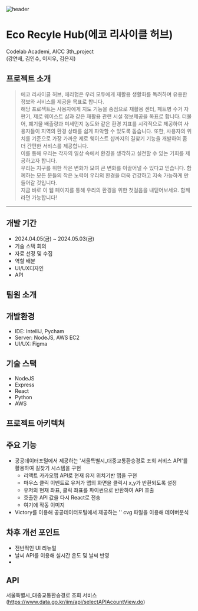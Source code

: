 ![header](https://capsule-render.vercel.app/api?type=wave&color=auto&height=300&section=header&text=capsule%20render&fontSize=90)
# Eco Recyle Hub(에코 리사이클 허브)

 Codelab Academi, AICC 3th_project  
 (강연배, 김인수, 이지우, 김은지)
 
 ## 프로젝트 소개

>에코 리사이클 허브, 에리헙은 우리 모두에게 재활용 생활화를 독려하며 유용한 정보와 서비스를 제공을 목표로 합니다.  
>해당 프로젝트는 사용자에게 지도 기능을 중점으로 재활용 센터, 페트병 수거 자판기, 제로 웨이스트 샵과 같은 재활용 관련 시설 정보제공을 목표로 합니다. 더불어, 폐기물 배출량과 미세먼지 농도와 같은 환경 지표를 시각적으로 제공하여 사용자들이 지역의 환경 상태를 쉽게 파악할 수 있도록 돕습니다. 또한, 사용자의 위치를 기준으로 가장 가까운 제로 웨이스트 샵까지의 길찾기 기능을 개발하여 좀 더 간편한 서비스를 제공합니다.  
>이를 통해 우리는 각자의 일상 속에서 환경을 생각하고 실천할 수 있는 기회를 제공하고자 합니다.  
>우리는 지구를 위한 작은 변화가 모여 큰 변화를 이끌어낼 수 있다고 믿습니다. 함께하는 모든 분들의 작은 노력이 우리의 환경을 더욱 건강하고 지속 가능하게 만들어갈 것입니다.  
>지금 바로 이 웹 페이지를 통해 우리의 환경을 위한 첫걸음을 내딛어보세요. 함께라면 가능합니다!
- - -

## 개발 기간
- 2024.04.05(금) ~ 2024.05.03(금)
- 기술 스택 회의
- 자료 선정 및 수집
- 역할 배분
- UI/UX디자인
- API

## 팀원 소개

## 개발환경
- IDE: IntelliJ, Pycham
- Server: NodeJS, AWS EC2
- UI/UX: Figma

## 기술 스택
- NodeJS
- Express
- React
- Python
- AWS

## 프로젝트 아키텍쳐

## 주요 기능
+ 공공데이터포털에서 제공하는 '서울특별시_대중교통환승경로 조회 서비스 API'를 활용하여 길찾기 시스템을 구현
  + 리액트 카카오맵 API로 현재 유저 위치기반 맵을 구현
  + 마우스 클릭 이벤트로 유저가 맵의 화면을 클릭시 x,y가 반환되도록 설정
  + 유저의 현재 좌표, 클릭 좌표를 파이썬으로 반환하여 API 호출
  + 호출한 API 값을 다시 React로 전송
  + 여기에 작동 이미지
+ Victory를 이용해 공공데이터포털에서 제공하는 '' cvg 파일을 이용해 데이버분석

## 차후 개선 포인트
+ 전반적인 UI 리뉴얼
+ 날씨 API를 이용해 실시간 온도 및 날씨 반영
+ 

## API
서울특별시_대중교통환승경로 조회 서비스(https://www.data.go.kr/iim/api/selectAPIAcountView.do)
